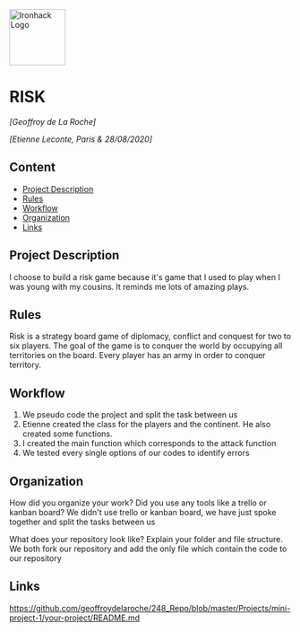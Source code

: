 <img src="https://bit.ly/2VnXWr2" alt="Ironhack Logo" width="100"/>

# RISK
*[Geoffroy de La Roche]*

*[Etienne Leconte, Paris & 28/08/2020]*

## Content
- [Project Description](#project-description)
- [Rules](#rules)
- [Workflow](#workflow)
- [Organization](#organization)
- [Links](#links)

## Project Description
I choose to build a risk game because it's game that I used to play when I was young with my cousins. It reminds me
lots of amazing plays.

## Rules
Risk is a strategy board game of diplomacy, conflict and conquest for two to six players.
The goal of the game is to conquer the world by occupying all territories on the board.
Every player has an army in order to conquer territory.

## Workflow
1. We pseudo code the project and split the task between us
2. Etienne created the class for the players and the continent. He also created some functions.
3. I created the main function which corresponds to the attack function
4. We tested every single options of our codes to identify errors


## Organization
How did you organize your work? Did you use any tools like a trello or kanban board?
We didn't use trello or kanban board, we have just spoke together and split the tasks between us

What does your repository look like? Explain your folder and file structure.
We both fork our repository and add the only file which contain the code to our repository

## Links
 
https://github.com/geoffroydelaroche/248_Repo/blob/master/Projects/mini-project-1/your-project/README.md
